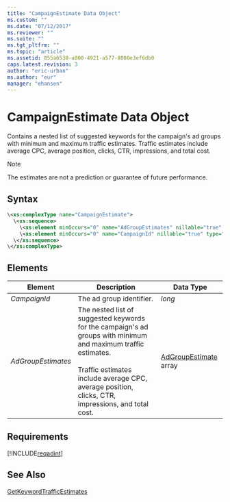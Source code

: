 ```yaml
---
title: "CampaignEstimate Data Object"
ms.custom: ""
ms.date: "07/12/2017"
ms.reviewer: ""
ms.suite: ""
ms.tgt_pltfrm: ""
ms.topic: "article"
ms.assetid: 855a6530-a800-4921-a577-8080e3ef6db0
caps.latest.revision: 3
author: "eric-urban"
ms.author: "eur"
manager: "ehansen"
---
```

# CampaignEstimate Data Object
Contains a nested list of suggested keywords for the campaign's ad groups with minimum and maximum traffic estimates. Traffic estimates include average CPC, average position, clicks, CTR, impressions, and total cost.

> [!NOTE]
> The estimates are not a prediction or guarantee of future performance.

## Syntax

```xml
\<xs:complexType name="CampaignEstimate">
  \<xs:sequence>
    \<xs:element minOccurs="0" name="AdGroupEstimates" nillable="true" type="tns:ArrayOfAdGroupEstimate"/>
    \<xs:element minOccurs="0" name="CampaignId" nillable="true" type="xs:long"/>
  \</xs:sequence>
\</xs:complexType>
```

## <a name="Elements"></a>Elements

|Element|Description|Data Type|
|-----------|---------------|-------------|
|*CampaignId*|The ad group identifier.|*long*|
|*AdGroupEstimates*|The nested list of suggested keywords for the campaign's ad groups with minimum and maximum traffic estimates.<br/><br/>Traffic estimates include average CPC, average position, clicks, CTR, impressions, and total cost.|[AdGroupEstimate](../adinsight-api/adgroupestimate-data-object.md) array|

## Requirements
[!INCLUDE[reqadint](../adinsight-api/includes/reqadint.md)]
## See Also
[GetKeywordTrafficEstimates](../adinsight-api/getkeywordtrafficestimates-service-operation.md)  
